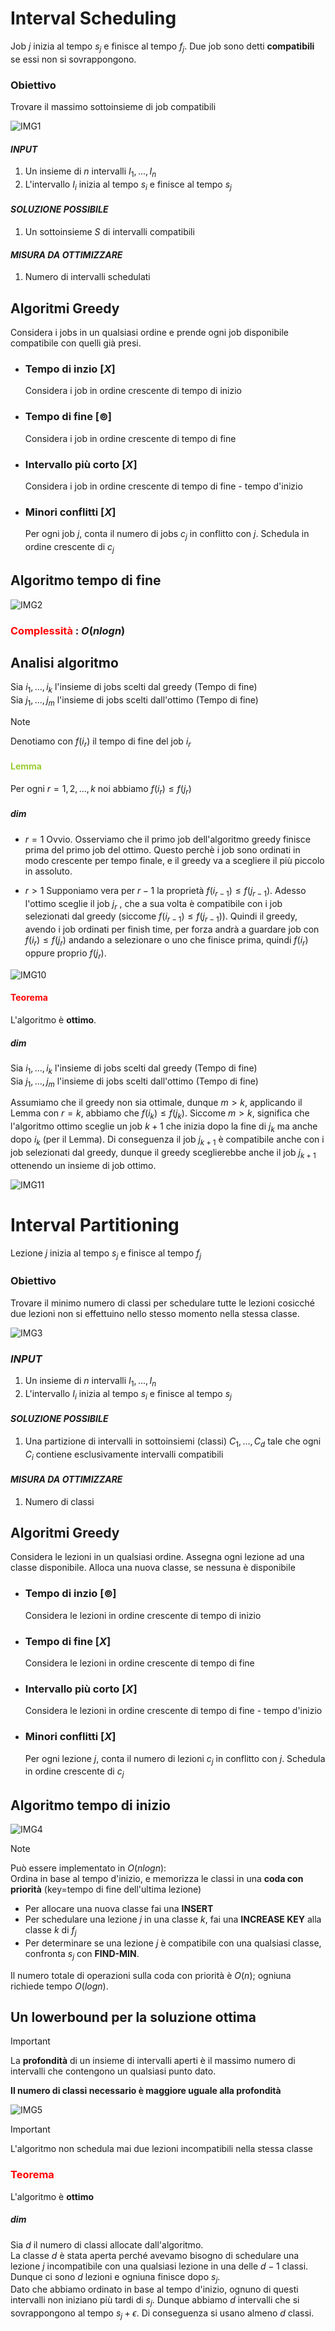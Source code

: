 # Interval Scheduling  

<span class="span"> Job $j$ inizia al tempo $s_j$ e finisce al tempo $f_j$. 
Due job sono detti **compatibili** se essi non si sovrappongono.  
</span> 

### Obiettivo
<span class="span">
Trovare il massimo sottoinsieme di job compatibili
</span>

![IMG1](./Scree/maxgreed1.png)  

#### *INPUT*  
1. Un insieme di $n$ intervalli $I_1,...,I_n$  
2. L'intervallo $I_i$ inizia al tempo $s_i$ e finisce al tempo $s_j$  

#### *SOLUZIONE POSSIBILE*
1. Un sottoinsieme $S$ di intervalli compatibili 

#### *MISURA DA OTTIMIZZARE*  
1. Numero di intervalli schedulati  

## Algoritmi Greedy  
Considera i jobs in un qualsiasi ordine e prende ogni job disponibile compatibile con quelli già presi.  

+ ### Tempo di inzio $[X]$
  Considera i job in ordine crescente di tempo di inizio

+ ### Tempo di fine $[\circledcirc]$
  Considera i job in ordine crescente di tempo di fine

+ ### Intervallo più corto $[X]$
  Considera i job in ordine crescente di tempo di fine - tempo d'inizio

+ ### Minori conflitti $[X]$
    Per ogni job $j$, conta il numero di jobs $c_j$ in conflitto con $j$. Schedula in ordine crescente di $c_j$  

## Algoritmo tempo di fine  

![IMG2](./Scree/maxgreed2.png)  

### <span style="color:red"> Complessità </span>: $O(nlogn)$  

## Analisi algoritmo  

Sia $i_1,...,i_k$ l'insieme di jobs scelti dal greedy  (Tempo di fine)  
Sia $j_1,...,j_m$ l'insieme di jobs scelti dall'ottimo  (Tempo di fine)

> [!NOTE]
> Denotiamo con $f(i_r)$ il tempo di fine del job $i_r$  

#### <span style="color:yellowgreen"> Lemma </span> 
Per ogni $r=1,2,...,k$ noi abbiamo $f(i_r) \leq f(j_r)$  
##### *dim*
+ $r=1$ Ovvio. Osserviamo che il primo job dell'algoritmo greedy finisce prima del primo job del ottimo. Questo perchè i job sono ordinati in modo crescente per tempo finale, e il greedy va a scegliere il più piccolo in assoluto.    
    
+ $r>1$ Supponiamo vera per $r-1$ la proprietà $f(i_{r-1}) \leq f(j_{r-1})$. Adesso l'ottimo sceglie il job $j_r$ , che a sua volta è compatibile con i job selezionati dal greedy (siccome $f(i_{r-1}) \leq f(j_{r-1})$). Quindi il greedy, avendo i job ordinati per finish time, per forza andrà a guardare job con $f(i_r) \leq f(j_r)$ andando a selezionare o uno che finisce prima, quindi $f(i_r)$ oppure proprio $f(j_r)$.  

![IMG10](./Scree/scheduling1.png)
#### <span style="color:red"> Teorema </span>  

L'algoritmo è **ottimo**.   
##### *dim*  

Sia $i_1,...,i_k$ l'insieme di jobs scelti dal greedy  (Tempo di fine)  
Sia $j_1,...,j_m$ l'insieme di jobs scelti dall'ottimo  (Tempo di fine)

Assumiamo che il greedy non sia ottimale, dunque $m > k$, applicando il Lemma con $r=k$, abbiamo che $f(i_k)\leq f(j_k)$. Siccome $m > k$, significa che l'algoritmo ottimo sceglie un job $k+1$ che inizia dopo la fine di $j_k$ ma anche dopo $i_k$ (per il Lemma). Di conseguenza il job $j_{k+1}$ è compatibile anche con i job selezionati dal greedy, dunque il greedy sceglierebbe anche il job $j_{k+1}$ ottenendo un insieme di job ottimo.    

![IMG11](./Scree/scheduling2.png)

# Interval Partitioning  

Lezione $j$ inizia al tempo $s_j$ e finisce al tempo $f_j$  
### Obiettivo  
Trovare il minimo numero di classi per schedulare tutte le lezioni cosicché due lezioni non si effettuino nello stesso momento nella stessa classe.  

![IMG3](./Scree/maxgreed3.png)  

### *INPUT*  
1. Un insieme di $n$ intervalli $I_1,...,I_n$  
2. L'intervallo $I_i$ inizia al tempo $s_i$ e finisce al tempo $s_j$  

#### *SOLUZIONE POSSIBILE*
1. Una partizione di intervalli in sottoinsiemi (classi) $C_1,...,C_d$ tale che ogni $C_i$ contiene esclusivamente intervalli compatibili 

#### *MISURA DA OTTIMIZZARE*  
1. Numero di classi  

## Algoritmi Greedy  
Considera le lezioni in un qualsiasi ordine. Assegna ogni lezione ad una classe disponibile. Alloca una nuova classe, se nessuna è disponibile  

+ ### Tempo di inzio $[\circledcirc]$
  Considera le lezioni in ordine crescente di tempo di inizio

+ ### Tempo di fine $[X]$
  Considera le lezioni in ordine crescente di tempo di fine

+ ### Intervallo più corto $[X]$
  Considera le lezioni in ordine crescente di tempo di fine - tempo d'inizio

+ ### Minori conflitti $[X]$
    Per ogni lezione $j$, conta il numero di lezioni $c_j$ in conflitto con $j$. Schedula in ordine crescente di $c_j$  
## Algoritmo tempo di inizio

![IMG4](./Scree/maxgreed4.png)  

>[!NOTE]
> Può essere implementato in $O(nlogn)$:  
> Ordina in base al tempo d'inizio, e memorizza le classi in una **coda con priorità** (key=tempo di fine dell'ultima lezione)  
> - Per allocare una nuova classe fai una **INSERT**
> - Per schedulare una lezione $j$ in una classe $k$, fai una **INCREASE KEY** alla classe $k$ di $f_j$
> - Per determinare se una lezione $j$ è compatibile con una qualsiasi classe, confronta $s_j$ con **FIND-MIN**.  
> 
> Il numero totale di operazioni sulla coda con priorità è $O(n)$; ogniuna richiede tempo $O(logn)$.  

## Un lowerbound per la soluzione ottima 

> [!IMPORTANT]
> La **profondità** di un insieme di intervalli aperti è il massimo numero di intervalli che contengono un qualsiasi punto dato.  

**Il numero di classi necessario è maggiore uguale alla profondità**

![IMG5](./Scree/maxgreed5.png)  

> [!IMPORTANT] 
> L'algoritmo non schedula mai due lezioni incompatibili nella stessa classe  

### <span style="color:red">Teorema</span>
L'algoritmo è **ottimo**  
##### *dim*  
Sia $d$ il numero di classi allocate dall'algoritmo.  
La classe $d$ è stata aperta perché avevamo bisogno di schedulare una lezione $j$ incompatibile con una qualsiasi lezione in una delle $d-1$ classi.  
Dunque ci sono $d$ lezioni e ogniuna finisce dopo $s_j$.  
Dato che abbiamo ordinato in base al tempo d'inizio, ognuno di questi intervalli non iniziano più tardi di $s_j$. Dunque abbiamo $d$ intervalli che si sovrappongono al tempo $s_j + \epsilon$. Di conseguenza si usano almeno $d$ classi.